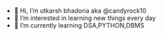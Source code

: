- 👋 Hi, I’m  utkarsh bhadoria aka @candyrock10
- 👀 I’m interested in learning new things every day
- 🌱 I’m currently learning DSA,PYTHON,DBMS


<!---
candyrock10/candyrock10 is a ✨ special ✨ repository because its `README.md` (this file) appears on your GitHub profile.
You can click the Preview link to take a look at your changes.
--->
